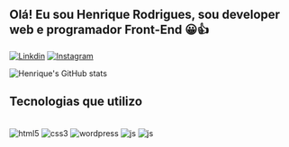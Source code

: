
## Olá! Eu sou Henrique Rodrigues, sou developer web e programador Front-End 😀👍

[![Linkdin](https://img.shields.io/badge/LinkedIn-0077B5?style=for-the-badge&logo=linkedin&logoColor=white)](https://www.linkedin.com/in/henrique-rodrigues-da-cruz-7901811a1/)
[![Instagram](https://img.shields.io/badge/Instagram-E4405F?style=for-the-badge&logo=instagram&logoColor=white)](https://www.instagram.com/henriqdev/)

![Henrique's GitHub stats](https://github-readme-stats.vercel.app/api?username=HenriqueCruzDev&show_icons=true&theme=dracula)

## Tecnologias que utilizo 

<div style="display: inline_block"><BR>
    <img align="center" alt="html5" src="https://img.shields.io/badge/HTML5-E34F26?style=for-the-badge&logo=html5&logoColor=white">
    <img align="center" alt="css3" src="https://img.shields.io/badge/CSS3-1572B6?style=for-the-badge&logo=css3&logoColor=white">
    <img align="center" alt="wordpress" src="https://img.shields.io/badge/Wordpress-21759B?style=for-the-badge&logo=wordpress&logoColor=white">
    <img align="center" alt="js" src="https://img.shields.io/badge/JavaScript-323330?style=for-the-badge&logo=javascript&logoColor=F7DF1E">
    <img align="center" alt="js" src="https://img.shields.io/badge/JavaScript-323330?style=for-the-badge&logo=javascript&logoColor=F7DF1E">
</div>
